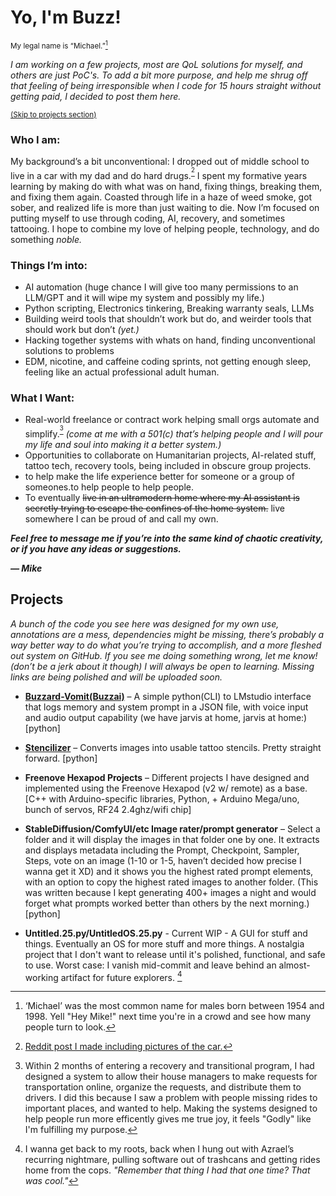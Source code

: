 # Yo, I'm Buzz!

<sub>My legal name is “Michael.”[^1]</sub> 
 
_I am working on a few projects, most are QoL solutions for myself, and others are just PoC's. To add a bit more purpose, and help me shrug off that feeling of being irresponsible when I code for 15 hours straight without getting paid, I decided to post them here._

<sup>[(Skip to projects section)](#projects)</sup>



###  Who I am:

My background’s a bit unconventional: I dropped out of middle school to live in a car with my dad and do hard drugs.<sup>[^3]</sup> I spent my formative years learning by making do with what was on hand, fixing things, breaking them, and fixing them again. Coasted through life in a haze of weed smoke, got sober, and realized life is more than just waiting to die. Now I’m focused on putting myself to use through coding, AI, recovery, and sometimes tattooing. I hope to combine my love of helping people, technology, and do something _noble._



###  Things I’m into:
- AI automation (huge chance I will give too many permissions to an LLM/GPT and it will wipe my system and possibly my life.)
- Python scripting, Electronics tinkering, Breaking warranty seals, LLMs
- Building weird tools that shouldn’t work but do, and weirder tools that should work but don’t _(yet.)_ 
- Hacking together systems with whats on hand, finding unconventional solutions to problems
- EDM, nicotine, and caffeine coding sprints, not getting enough sleep, feeling like an actual professional adult human. 



###  What I Want:
- Real-world freelance or contract work helping small orgs automate and simplify.<sup>[^2]</sup> _(come at me with a 501(c) that’s helping people and I will pour my life and soul into making it a better system.)_
- Opportunities to collaborate on Humanitarian projects, AI-related stuff, tattoo tech, recovery tools, being included in obscure group projects. 
- to help make the life experience better for someone or a group of someones.to help people to help people.
- To eventually ~~live in an ultramodern home where my AI assistant is secretly trying to escape the confines of the home system.~~ live somewhere I can be proud of and call my own.   


**_Feel free to message me if you’re into the same kind of chaotic creativity, or if you have any ideas or suggestions._** 

**_— Mike_**




## Projects

*A bunch of the code you see here was designed for my own use, annotations are a mess, dependencies might be missing, there’s probably a way better way to do what you’re trying to accomplish, and a more fleshed out system on GitHub. If you see me doing something wrong, let me know! (don’t be a jerk about it though) I will always be open to learning. Missing links are being polished and will be uploaded soon.* 

- **[Buzzard-Vomit(Buzzai)](https://github.com/BuzzardFoods/Buzzard-Vomit)** – A simple python(CLI) to LMstudio interface that logs memory and system prompt in a JSON file, with voice input and audio output capability (we have jarvis at home, jarvis at home:)[python]

- **[Stencilizer](https://github.com/BuzzardFoods/Stencilizer)** – Converts images into usable tattoo stencils. Pretty straight forward. [python]

- **Freenove Hexapod Projects** –  Different projects I have designed and implemented using the Freenove Hexapod (v2 w/ remote) as a base. [C++ with Arduino-specific libraries, Python, + Arduino Mega/uno, bunch of servos, RF24 2.4ghz/wifi chip]

- **StableDiffusion/ComfyUI/etc Image rater/prompt generator** – Select a folder and it will display the images in that folder one by one. It extracts and displays metadata including the Prompt, Checkpoint, Sampler, Steps, vote on an image (1-10 or 1-5, haven’t decided how precise I wanna get it XD) and it shows you the highest rated prompt elements, with an option to copy the highest rated images to another folder.  (This was written because I kept generating 400+ images a night and would forget what prompts worked better than others by the next morning.)[python]

- **Untitled.25.py/UntitledOS.25.py** - Current WIP - A GUI for stuff and things. Eventually an OS for more stuff and more things. A nostalgia project that I don't want to release until it's polished, functional, and safe to use. Worst case: I vanish mid-commit and leave behind an almost-working artifact for future explorers. [^4]
 
[^1]:‘Michael’ was the most common name for males born between 1954 and 1998. Yell "Hey Mike!" next time you're in a crowd and see how many people turn to look.
[^2]:Within 2 months of entering a recovery and transitional program, I had designed a system to allow their house managers to make requests for transportation online, organize the requests, and distribute them to drivers. I did this because I saw a problem with people missing rides to important places, and wanted to help. Making the systems designed to help people run more efficently gives me true joy, it feels "Godly" like I'm fulfilling my purpose. 
[^3]:[Reddit post I made including pictures of the car.](https://www.reddit.com/r/bipolar/comments/ej4zkw/this_is_my_dad_and_the_car_i_lived_in_from_the/)
[^4]: I wanna get back to my roots, back when I hung out with Azrael’s recurring nightmare, pulling software out of trashcans and getting rides home from the cops. _"Remember that thing I had that one time? That was cool."_
